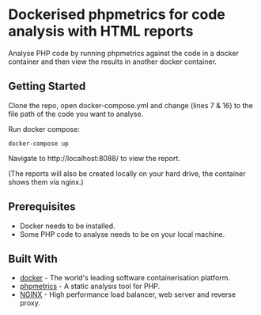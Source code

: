 # Dockerised phpmetrics for code analysis with HTML reports

Analyse PHP code by running phpmetrics against the code in a docker container and then view the results in another docker container.

## Getting Started

Clone the repo, open docker-compose.yml and change (lines 7 & 16) to the file path of the code you want to analyse.

Run docker compose:

```docker-compose up```

Navigate to http://localhost:8088/ to view the report.

(The reports will also be created locally on your hard drive, the container shows them via nginx.)

## Prerequisites

- Docker needs to be installed.
- Some PHP code to analyse needs to be on your local machine.

## Built With

* [docker](https://www.docker.com/) - The world's leading software containerisation platform.
* [phpmetrics](https://www.phpmetrics.org/) - A static analysis tool for PHP.
* [NGINX](https://www.nginx.com/) - High performance load balancer, web server and reverse proxy.

